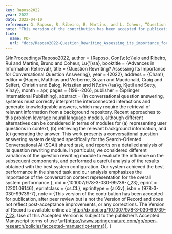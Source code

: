 ```yaml
---
key: Raposo2022
year: 2022
date: 2022-04-10
reference: G. Raposo, R. Ribeiro, B. Martins, and L. Coheur, “Question rewriting? Assessing its importance for conversational question answering,” in 44th European Conference on Information Retrieval, Apr. 2022. 44th European Conference on Information Retrieval, 2022
note: "This version of the contribution has been accepted for publication, after peer review but is not the Version of Record and does not reflect post-acceptance improvements, or any corrections. The Version of Record is available online at: http://dx.doi.org/10.1007/978-3-030-99739-7_23. Use of this Accepted Version is subject to the publisher’s Accepted Manuscript terms of use https://www.springernature.com/gp/open-research/policies/accepted-manuscript-terms"
link:
  name: PDF
  url: "docs/Raposo2022-Question_Rewriting_Assessing_its_importance_for_conversational_question_answering.pdf"
---
```


@InProceedings{Raposo2022,
  author      = {Raposo, Gon{\c{c}}alo and Ribeiro, Rui and Martins, Bruno and Coheur, Lu{\'i}sa},
  booktitle   = {Advances in Information Retrieval},
  title       = {Question Rewriting? Assessing Its Importance for Conversational Question Answering},
  year        = {2022},
  address     = {Cham},
  editor      = {Hagen, Matthias and Verberne, Suzan and Macdonald, Craig and Seifert, Christin and Balog, Krisztian and N{\o}rv{\aa}g, Kjetil and Setty, Vinay},
  month       = apr,
  pages       = {199--206},
  publisher   = {Springer International Publishing},
  abstract    = {In conversational question answering, systems must correctly interpret the interconnected interactions and generate knowledgeable answers, which may require the retrieval of relevant information from a background repository. Recent approaches to this problem leverage neural language models, although different alternatives can be considered in terms of modules for (a) representing user questions in context, (b) retrieving the relevant background information, and (c) generating the answer. This work presents a conversational question answering system designed specifically for the Search-Oriented Conversational AI (SCAI) shared task, and reports on a detailed analysis of its question rewriting module. In particular, we considered different variations of the question rewriting module to evaluate the influence on the subsequent components, and performed a careful analysis of the results obtained with the best system configuration. Our system achieved the best performance in the shared task and our analysis emphasizes the importance of the conversation context representation for the overall system performance.},
  doi         = {10.1007/978-3-030-99739-7_23},
  eprint      = {2201.09146},
  eprintclass = {cs.CL},
  eprinttype  = {arXiv},
  isbn        = {978-3-030-99739-7},
  note       = {This version of the contribution has been accepted for publication, after peer review but is not the Version of Record and does not reflect post-acceptance improvements, or any corrections. The Version of Record is available online at: http://dx.doi.org/10.1007/978-3-030-99739-7_23. Use of this Accepted Version is subject to the publisher’s Accepted Manuscript terms of use \url{https://www.springernature.com/gp/open-research/policies/accepted-manuscript-terms}},
}
